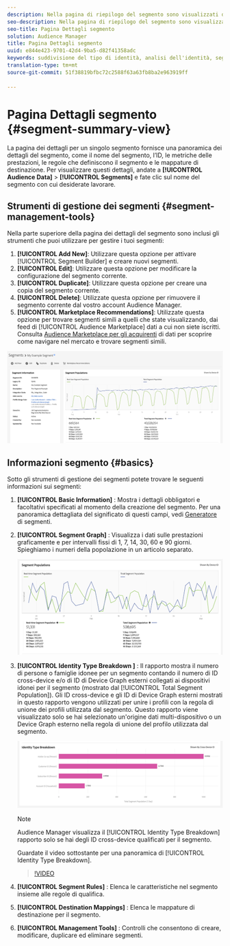 ```yaml
---
description: Nella pagina di riepilogo del segmento sono visualizzati dettagli quali nome, caratteristiche del segmento, regole, dati sulle prestazioni e informazioni sulla mappatura della destinazione.
seo-description: Nella pagina di riepilogo del segmento sono visualizzati dettagli quali nome, caratteristiche del segmento, regole, dati sulle prestazioni e informazioni sulla mappatura della destinazione.
seo-title: Pagina Dettagli segmento
solution: Audience Manager
title: Pagina Dettagli segmento
uuid: e844e423-9701-42d4-9ba5-d82f41358adc
keywords: suddivisione del tipo di identità, analisi dell'identità, segnalazione dell'identità dell'audience
translation-type: tm+mt
source-git-commit: 51f38819bfbc72c2588f63a63fb8ba2e963919ff

---
```



# Pagina Dettagli segmento {#segment-summary-view}

La pagina dei dettagli per un singolo segmento fornisce una panoramica dei dettagli del segmento, come il nome del segmento, l’ID, le metriche delle prestazioni, le regole che definiscono il segmento e le mappature di destinazione. Per visualizzare questi dettagli, andate a **[!UICONTROL Audience Data]** &gt; **[!UICONTROL Segments]** e fate clic sul nome del segmento con cui desiderate lavorare.

## Strumenti di gestione dei segmenti {#segment-management-tools}

Nella parte superiore della pagina dei dettagli del segmento sono inclusi gli strumenti che puoi utilizzare per gestire i tuoi segmenti:

1. **[!UICONTROL Add New]**: Utilizzare questa opzione per attivare [!UICONTROL Segment Builder] e creare nuovi segmenti.
2. **[!UICONTROL Edit]**: Utilizzare questa opzione per modificare la configurazione del segmento corrente.
3. **[!UICONTROL Duplicate]**: Utilizzare questa opzione per creare una copia del segmento corrente.
4. **[!UICONTROL Delete]**: Utilizzate questa opzione per rimuovere il segmento corrente dal vostro account Audience Manager.
5. **[!UICONTROL Marketplace Recommendations]**: Utilizzate questa opzione per trovare segmenti simili a quelli che state visualizzando, dai feed di [!UICONTROL Audience Marketplace] dati a cui non siete iscritti. Consulta [Audience Marketplace per gli acquirenti](../audience-marketplace/marketplace-data-buyers/marketplace-data-buyers.md) di dati per scoprire come navigare nel mercato e trovare segmenti simili.

![base-segmento-informazioni](assets/basic-segment-information.png)

## Informazioni segmento {#basics}

Sotto gli strumenti di gestione dei segmenti potete trovare le seguenti informazioni sui segmenti:

1. **[!UICONTROL Basic Information]** : Mostra i dettagli obbligatori e facoltativi specificati al momento della creazione del segmento. Per una panoramica dettagliata del significato di questi campi, vedi [Generatore](segment-builder.md) di segmenti.
2. **[!UICONTROL Segment Graph]** : Visualizza i dati sulle prestazioni graficamente e per intervalli fissi di 1, 7, 14, 30, 60 e 90 giorni. Spieghiamo i numeri della popolazione in un articolo [](../../features/segments/segment-builder-data.md)separato.

   ![segmenti-grafo](assets/segment-graph.png)

3. **[!UICONTROL Identity Type Breakdown ]** : Il rapporto mostra il numero di persone o famiglie idonee per un segmento contando il numero di ID cross-device e/o di ID di Device Graph esterni collegati ai dispositivi idonei per il segmento (mostrato dal [!UICONTROL Total Segment Population]). Gli ID cross-device e gli ID di Device Graph esterni mostrati in questo rapporto vengono utilizzati per unire i profili con la regola di unione dei profili utilizzata dal segmento. Questo rapporto viene visualizzato solo se hai selezionato un'origine dati multi-dispositivo o un Device Graph esterno nella regola di unione del profilo utilizzata dal segmento.

   ![segmenti-grafo](assets/segment-type.png)

   >[!NOTE]
   >
   >Audience Manager visualizza il [!UICONTROL Identity Type Breakdown] rapporto solo se hai degli ID cross-device qualificati per il segmento.

   Guardate il video sottostante per una panoramica di [!UICONTROL Identity Type Breakdown].
   >[!VIDEO](https://video.tv.adobe.com/v/27977/?captions=ita)

4. **[!UICONTROL Segment Rules]** : Elenca le caratteristiche nel segmento insieme alle regole di qualifica.
5. **[!UICONTROL Destination Mappings]** : Elenca le mappature di destinazione per il segmento.
6. **[!UICONTROL Management Tools]** : Controlli che consentono di creare, modificare, duplicare ed eliminare segmenti.